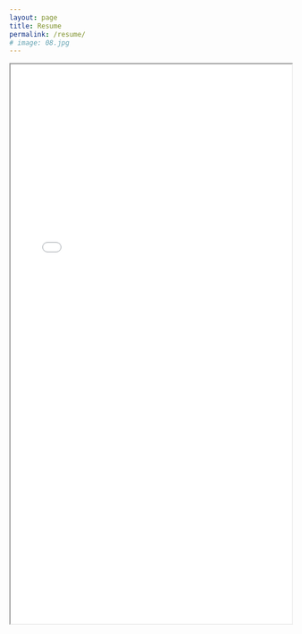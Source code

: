 ```yaml
---
layout: page
title: Resume
permalink: /resume/
# image: 08.jpg
---
```


<iframe src="/zolan/images/Marco_Morales.pdf" width="100%" height="1000px">
</iframe>
<!-- <p align="center">
  <img src="/zolan/images/resume.png" />
</p> -->
